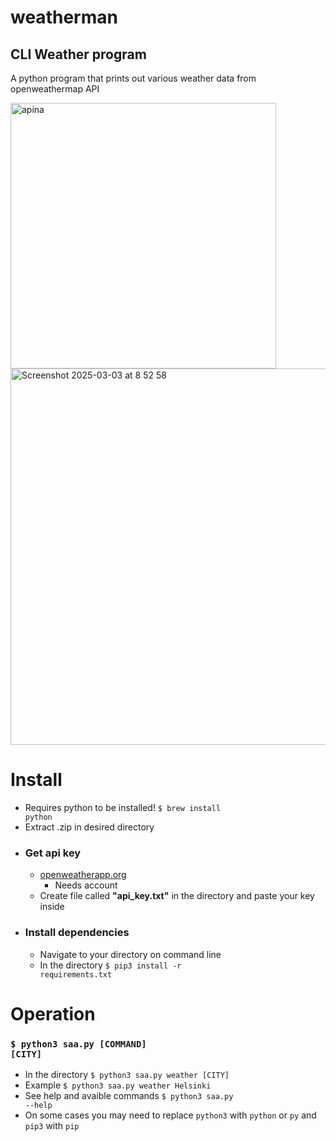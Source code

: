 # weatherman

## CLI Weather program
 A python program that prints out various weather data from openweathermap API

<img width="425" alt="apina" src="https://github.com/user-attachments/assets/cf144f27-5dd4-449e-9acc-2dd29820a7ff" />

<img width="602" alt="Screenshot 2025-03-03 at 8 52 58" src="https://github.com/user-attachments/assets/7794701d-c12f-4da4-af1c-b3d1bc467c83" />


# Install
- Requires python to be installed! <code>$ brew install python</code>
- Extract .zip in desired directory
- ### Get api key
  - [openweatherapp.org](https://openweathermap.org/)
    - Needs account
  - Create file called <b>"api_key.txt"</b> in the directory and paste your key inside
- ### Install dependencies
  - Navigate to your directory on command line
  - In the directory <code>$ pip3 install -r requirements.txt</code>
# Operation

### <code>$ python3 saa.py [COMMAND] [CITY]</code>

- In the directory <code>$ python3 saa.py weather [CITY]</code>
- Example <code>$ python3 saa.py weather Helsinki</code>
- See help and avaible commands <code>$ python3 saa.py --help</code>
- On some cases you may need to replace <code>python3</code> with <code>python</code> or <code>py</code> and <code>pip3</code> with <code>pip</code>

